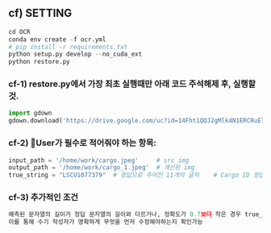 ## cf) SETTING
```python
cd OCR 
conda env create -f ocr.yml
# pip install -r requirements.txt
python setup.py develop --no_cuda_ext
python restore.py
```


### cf-1) restore.py에서 가장 최초 실행때만 아래 코드 주석해제 후, 실행할 것.
```python
import gdown
gdown.download('https://drive.google.com/uc?id=14Fht1QQJ2gMlk4N1ERCRuElg8JfjrWWR', "./experiments/pretrained_models/", quiet=False)
```


### cf-2) User가 필수로 적어줘야 하는 항목:
```python
input_path = '/home/work/cargo.jpeg'     # src_img
output_path = '/home/work/cargo_1.jpeg'  # 개선된 img
true_string = "LSCU1077379"  # 정답으로 주어진 11개의 글자    # Cargo ID 정답 Label (Accuracy 계산을 위함)
```

### cf-3) 추가적인 조건
```python
예측된 문자열의 길이가 정답 문자열의 길이와 다르거나, 정확도가 0.7보다 작은 경우 true_string명 출력
이를 통해 수기 작성자가 명확하게 무엇을 먼저 수정해야하는지 확인가능
```
